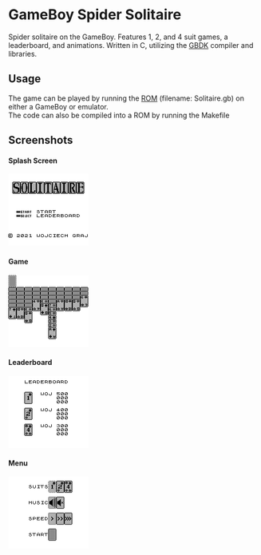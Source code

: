 # GameBoy Spider Solitaire

Spider solitaire on the GameBoy. Features 1, 2, and 4 suit games, a leaderboard, and animations. Written in C, utilizing the [GBDK](https://github.com/gbdk-2020/gbdk-2020) compiler and libraries.

## Usage
The game can be played by running the [ROM](https://github.com/wojciech-graj/GB-Solitaire/blob/master/Solitaire.gb) (filename: Solitaire.gb) on either a GameBoy or emulator.\
The code can also be compiled into a ROM by running the Makefile

## Screenshots
#### Splash Screen
![MAIN_MENU](/screenshots/scrn_menu.png)
#### Game
![GAME](/screenshots/scrn_game.png)
#### Leaderboard
![LEADERBOARD](/screenshots/scrn_leaderboard.png)
#### Menu
![SETTINGS](/screenshots/scrn_settings.png)
